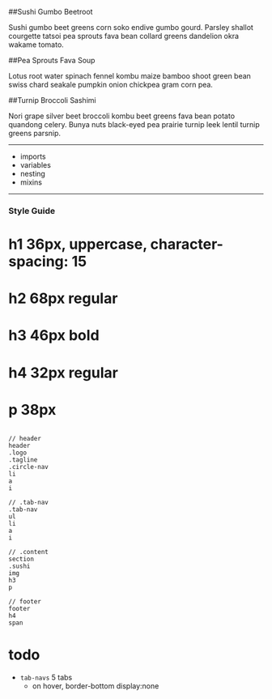 
##Sushi Gumbo Beetroot

Sushi gumbo beet greens corn soko endive gumbo gourd. Parsley shallot courgette tatsoi pea sprouts fava bean collard greens dandelion okra wakame tomato.

##Pea Sprouts Fava Soup

Lotus root water spinach fennel kombu maize bamboo shoot green bean swiss chard seakale pumpkin onion chickpea gram corn pea.

##Turnip Broccoli Sashimi

Nori grape silver beet broccoli kombu beet greens fava bean potato quandong celery. Bunya nuts black-eyed pea prairie turnip leek lentil turnip greens parsnip.

___

* imports
* variables
* nesting
* mixins

---

### Style Guide

# h1 36px, uppercase, character-spacing: 15 
# h2 68px regular
# h3 46px bold
# h4 32px regular
# p 38px 


```

// header
header
.logo
.tagline
.circle-nav
li
a
i

// .tab-nav
.tab-nav
ul
li
a
i

// .content
section
.sushi
img
h3
p

// footer
footer
h4
span

```

# todo
* `tab-navs`  5 tabs
  * on hover, border-bottom display:none